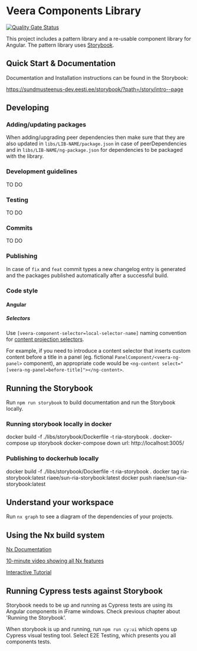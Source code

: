 # Veera Components Library
[![Quality Gate Status](https://sonarqube.riaint.ee/api/project_badges/measure?project=SUN.veera-components&metric=alert_status&token=2feffdfcc088c3804517a49b7bb7add619501691)](https://sonarqube.riaint.ee/dashboard?id=SUN.veera-components)

This project includes a pattern library and a re-usable component library for Angular. The pattern library uses [Storybook](https://storybook.js.org).

## Quick Start & Documentation

Documentation and Installation instructions can be found in the Storybook:

https://sundmusteenus-dev.eesti.ee/storybook/?path=/story/intro--page

## Developing

### Adding/updating packages

When adding/upgrading peer dependencies then make sure that they are also updated in `libs/LIB-NAME/package.json` in case of peerDependencies and in `libs/LIB-NAME/ng-package.json` for dependencies to be packaged with the library.

### Development guidelines

TO DO

### Testing

TO DO

### Commits

TO DO

### Publishing

In case of `fix` and `feat` commit types a new changelog entry is generated and the packages published automatically after a successful build.

### Code style

#### Angular

##### Selectors

Use `[veera-component-selector=local-selector-name]` naming convention for [content projection selectors](https://angular.io/guide/content-projection).

For example, if you need to introduce a content selector that inserts custom content before a title in a panel (eg. fictional `PanelComponent/<veera-ng-panel>` component), an appropriate code would be `<ng-content select="[veera-ng-panel=before-title]"></ng-content>`.

## Running the Storybook

Run `npm run storybook` to build documentation and run the Storybook locally.

### Running storybook locally in docker

docker build -f ./libs/storybook/Dockerfile -t ria-storybook .
docker-compose up storybook
docker-compose down
url: http://localhost:3005/

### Publishing to dockerhub locally

docker build -f ./libs/storybook/Dockerfile -t ria-storybook .
docker tag ria-storybook:latest riaee/sun-ria-storybook:latest
docker push riaee/sun-ria-storybook:latest

## Understand your workspace

Run `nx graph` to see a diagram of the dependencies of your projects.

## Using the Nx build system

[Nx Documentation](https://nx.dev/angular)

[10-minute video showing all Nx features](https://nx.dev/getting-started/intro)

[Interactive Tutorial](https://nx.dev/react-tutorial/01-create-application)

## Running Cypress tests against Storybook

Storybook needs to be up and running as Cypress tests are using its Angular components in iFrame windows. Check previous chapter about 'Running the Storybook'.

When storybook is up and running, run `npm run cy:ui` which opens up Cypress visual testing tool. Select E2E Testing, which presents you all components tests.
